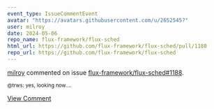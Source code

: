 ```yaml
---
event_type: IssueCommentEvent
avatar: "https://avatars.githubusercontent.com/u/2652545?"
user: milroy
date: 2024-05-06
repo_name: flux-framework/flux-sched
html_url: https://github.com/flux-framework/flux-sched/pull/1188
repo_url: https://github.com/flux-framework/flux-sched
---
```


<a href='https://github.com/milroy' target='_blank'>milroy</a> commented on issue <a href='https://github.com/flux-framework/flux-sched/pull/1188' target='_blank'>flux-framework/flux-sched#1188</a>.

<small>@trws: yes, looking now....</small>

<a href='https://github.com/flux-framework/flux-sched/pull/1188' target='_blank'>View Comment</a>